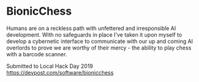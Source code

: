 # BionicChess
Humans are on a reckless path with unfettered and irresponsible AI development. With no safeguards in place I've taken it upon myself to develop 
a cybernetic interface to communicate with our up and coming AI overlords to prove we are worthy of their mercy - the ability to play chess with a barcode scanner.

Submitted to Local Hack Day 2019
https://devpost.com/software/bionicchess
